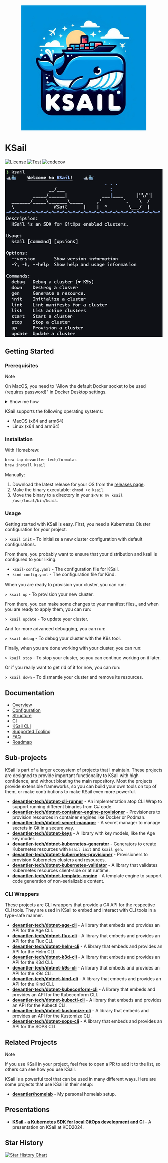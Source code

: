 <div align="center">
  <img width="400px" alt="ksail" align="center" src="./docs/images/ksail-logo.png" />
</div>

# KSail

[![License](https://img.shields.io/badge/License-Apache_2.0-blue.svg)](https://opensource.org/licenses/Apache-2.0)
[![Test](https://github.com/devantler-tech/ksail/actions/workflows/test.yaml/badge.svg?branch=main)](https://github.com/devantler-tech/ksail/actions/workflows/test.yaml)
[![codecov](https://codecov.io/gh/devantler-tech/ksail/graph/badge.svg?token=DNEO90PfNR)](https://codecov.io/gh/devantler-tech/ksail)

![KSail CLI](docs/images/ksail-cli.png)

## Getting Started

### Prerequisites

> [!NOTE]
> On MacOS, you need to "Allow the default Docker socket to be used (requires password)" in Docker Desktop settings.
>
> <details><summary>Show me how</summary>
>
> ![Enable Docker Socket in Docker Desktop](docs/images/enable-docker-socket-in-docker-desktop.png)
>
> </details>

KSail supports the following operating systems:

- MacOS (x64 and arm64)
- Linux (x64 and arm64)

### Installation

With Homebrew:

```sh
brew tap devantler-tech/formulas
brew install ksail
```

Manually:

1. Download the latest release for your OS from the [releases page](https://github.com/devantler-tech/ksail/releases).
2. Make the binary executable: `chmod +x ksail`.
3. Move the binary to a directory in your `$PATH`: `mv ksail /usr/local/bin/ksail`.

### Usage

Getting started with KSail is easy. First, you need a Kubernetes Cluster configuration for your project.

`> ksail init` - To initialize a new cluster configuration with default configurations.

From there, you probably want to ensure that your distribution and ksail is configured to your liking.

- `ksail-config.yaml` - The configuration file for KSail.
- `kind-config.yaml` - The configuration file for Kind.

When you are ready to provision your cluster, you can run:

`> ksail up` - To provision your new cluster.

From there, you can make some changes to your manifest files,, and when you are ready to apply them, you can run:

`> ksail update` - To update your cluster.

And for more advanced debugging, you can run:

`> ksail debug` - To debug your cluster with the K9s tool.

Finally, when you are done working with your cluster, you can run:

`> ksail stop` - To stop your cluster, so you can continue working on it later.

Or if you really want to get rid of it for now, you can run:

`> ksail down` - To dismantle your cluster and remove its resources.

## Documentation

- [Overview](./docs/0-overview.md)
- [Configuration](./docs/1-configuration.md)
- [Structure](./docs/2-structure.md)
- [CI](./docs/3-ci.md)
- [KSail CLI](./docs/4-ksail-cli.md)
- [Supported Tooling](./docs/5-supported-tooling.md)
- [FAQ](./docs/6-faq.md)
- [Roadmap](./docs/7-roadmap.md)

## Sub-projects

KSail is part of a larger ecosystem of projects that I maintain. These projects are designed to provide important functionality to KSail with high confidence, and without bloating the main repository. Most the projects provide extensible frameworks, so you can build your own tools on top of them, or make contributions to make KSail even more powerful.

- **[devantler-tech/dotnet-cli-runner](https://github.com/devantler-tech/dotnet-cli-runner)** - An implementation atop CLI Wrap to support running different binaries from C# code.
- **[devantler-tech/dotnet-container-engine-provisioner](https://github.com/devantler-tech/dotnet-container-engine-provisioner)** - Provisioners to provision resources in container engines like Docker or Podman.
- **[devantler-tech/dotnet-secret-manager](https://github.com/devantler-tech/dotnet-secret-manager)** - A secret manager to manage secrets in Git in a secure way.
- **[devantler-tech/dotnet-keys](https://github.com/devantler-tech/dotnet-keys)** - A library with key models, like the Age key model.
- **[devantler-tech/dotnet-kubernetes-generator](https://github.com/devantler-tech/dotnet-kubernetes-generator)** - Generators to create Kubernetes resources with `ksail init` and `ksail gen`.
- **[devantler-tech/dotnet-kubernetes-provisioner](https://github.com/devantler-tech/dotnet-kubernetes-provisioner)** - Provisioners to provision Kubernetes clusters and resources.
- **[devantler-tech/dotnet-kubernetes-validator](https://github.com/devantler-tech/dotnet-kubernetes-validator)** - A library that validates Kubernetes resources client-side or at runtime.
- **[devantler-tech/dotnet-template-engine](https://github.com/devantler-tech/dotnet-template-engine)** - A template engine to support code generation of non-serializable content.

### CLI Wrappers

These projects are CLI wrappers that provide a C# API for the respective CLI tools. They are used in KSail to embed and interact with CLI tools in a type-safe manner.

- **[devantler-tech/dotnet-age-cli](https://github.com/devantler-tech/dotnet-age-cli)** - A library that embeds and provides an API for the Age CLI.
- **[devantler-tech/dotnet-flux-cli](https://github.com/devantler-tech/dotnet-flux-cli)** - A library that embeds and provides an API for the Flux CLI.
- **[devantler-tech/dotnet-helm-cli](https://github.com/devantler-tech/dotnet-helm-cli)** - A library that embeds and provides an API for the Helm CLI.
- **[devantler-tech/dotnet-k3d-cli](https://github.com/devantler-tech/dotnet-k3d-cli)** - A library that embeds and provides an API for the K3d CLI.
- **[devantler-tech/dotnet-k9s-cli](https://github.com/devantler-tech/dotnet-k9s-cli)** - A library that embeds and provides an API for the K9s CLI.
- **[devantler-tech/dotnet-kind-cli](https://github.com/devantler-tech/dotnet-kind-cli)** - A library that embeds and provides an API for the Kind CLI.
- **[devantler-tech/dotnet-kubeconform-cli](https://github.com/devantler-tech/dotnet-kubeconform-cli)** - A library that embeds and provides an API for the Kubeconform CLI.
- **[devantler-tech/dotnet-kubectl-cli](https://github.com/devantler-tech/dotnet-kubectl-cli)** - A library that embeds and provides an API for the Kubectl CLI.
- **[devantler-tech/dotnet-kustomize-cli](https://github.com/devantler-tech/dotnet-kustomize-cli)** - A library that embeds and provides an API for the Kustomize CLI.
- **[devantler-tech/dotnet-sops-cli](https://github.com/devantler-tech/dotnet-sops-cli)** - A library that embeds and provides an API for the SOPS CLI.

## Related Projects

> [!NOTE]
> If you use KSail in your project, feel free to open a PR to add it to the list, so others can see how you use KSail.

KSail is a powerful tool that can be used in many different ways. Here are some projects that use KSail in their setup:

- **[devantler/homelab](https://github.com/devantler/homelab)** - My personal homelab setup.

## Presentations

- **[KSail - a Kubernetes SDK for local GitOps development and CI](https://youtu.be/Q-Hfn_-B7p8?si=2Uec_kld--fNw3gm)** - A presentation on KSail at KCD2024.

## Star History

[![Star History Chart](https://api.star-history.com/svg?repos=devantler-tech/ksail&type=Date)](https://star-history.com/#devantler-tech/ksail&Date)
